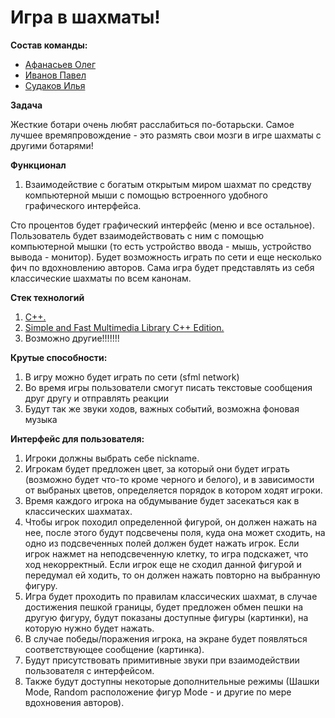 # Игра в шахматы!
**Состав команды:**
- [Афанасьев Олег](https://t.me/afanasevo)
- [Иванов Павел](https://t.me/vladkrytoi)
- [Судаков Илья](https://t.me/sudakovcom)

**Задача**

Жесткие ботари очень любят расслабиться по-ботарьски. Самое лучшее времяпровождение - это размять свои мозги в игре шахматы с другими ботарями! 

**Функционал**
1) Взаимодействие с богатым открытым миром шахмат по средству компьютерной мыши с помощью встроенного удобного графического интерфейса.

Сто процентов будет графический интерфейс (меню и все остальное). Пользователь будет взаимодействовать с ним с помощью компьютерной мышки (то есть устройство ввода - мышь, устройство вывода - монитор). Будет возможность играть по сети и еще несколько фич по вдохновлению авторов. Сама игра будет представлять из себя классические шахматы по всем канонам.

**Стек технологий**
1) [C++.](https://ru.wikipedia.org/wiki/C%2B%2B)
2) [Simple and Fast Multimedia Library C++ Edition.](https://www.sfml-dev.org/)
3) Возможно другие!!!!!!!

**Крутые способности:**
1) В игру можно будет играть по сети (sfml network)
2) Во время игры пользователи смогут писать текстовые сообщения друг другу и отправлять реакции
3) Будут так же звуки ходов, важных событий, возможна фоновая музыка

**Интерфейс для пользователя:**
1) Игроки должны выбрать себе nickname.
2) Игрокам будет предложен цвет, за который они будет играть (возможно будет что-то кроме черного и белого), и в зависимости от выбраных цветов, определяется порядок в котором ходят игроки.
3) Время каждого игрока на обдумывание будет засекаться как в классических шахматах.
4) Чтобы игрок походил определенной фигурой, он должен нажать на нее, после этого будут подсвечены поля, куда она может сходить, на одно из подсвеченных полей должен будет нажать игрок. Если игрок нажмет на неподсвеченную клетку, то игра подскажет, что ход некорректный. Если игрок еще не сходил данной фигурой и передумал ей ходить, то он должен нажать повторно на выбранную фигуру.
5) Игра будет проходить по правилам классических шахмат, в случае достижения пешкой границы, будет предложен обмен пешки на другую фигуру, будут показаны доступные фигуры (картинки), на которую нужно будет нажать. 
6) В случае победы/поражения игрока, на экране будет появляться соответствующее сообщение (картинка).
7) Будут присутствовать примитивные звуки при взаимодействии пользователя с интерфейсом.
8) Также будут доступны некоторые дополнительные режимы (Шашки Mode, Random расположение фигур Mode - и другие по мере вдохновения авторов).
